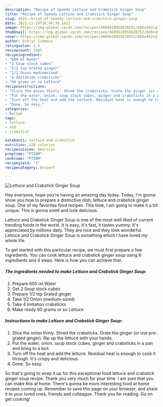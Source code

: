 ```yaml
---
description: "Recipe of Speedy Lettuce and Crabstick Ginger Soup"
title: "Recipe of Speedy Lettuce and Crabstick Ginger Soup"
slug: 4415-recipe-of-speedy-lettuce-and-crabstick-ginger-soup
date: 2021-12-29T18:40:38.161Z
image: https://img-global.cpcdn.com/recipes/4609610955620352/680x482cq70/lettuce-and-crabstick-ginger-soup-recipe-main-photo.jpg
thumbnail: https://img-global.cpcdn.com/recipes/4609610955620352/680x482cq70/lettuce-and-crabstick-ginger-soup-recipe-main-photo.jpg
cover: https://img-global.cpcdn.com/recipes/4609610955620352/680x482cq70/lettuce-and-crabstick-ginger-soup-recipe-main-photo.jpg
author: Evelyn Simmons
ratingvalue: 4.8
reviewcount: 1403
recipeingredient:
- "600 ml Water"
- "2 Soup stock cubes"
- "1/2 tsp Grated ginger"
- "1/2 Onion mediumsized"
- "4 Imitation crabsticks"
- "60 grams or so Lettuce"
recipeinstructions:
- "Slice the onion thinly. Shred the crabsticks. Grate the ginger (or use pre-grated ginger). Rip up the lettuce with your hands."
- "Put the water, onion, soup stock cubes, ginger and crabsticks in a pan and bring to a boil."
- "Turn off the heat and add the lettuce. Residual heat is enough to cook it through. It&#39;s crispy and delicious."
- "Done. So easy."
categories:
- Recipe
tags:
- lettuce
- and
- crabstick

katakunci: lettuce and crabstick 
nutrition: 220 calories
recipecuisine: American
preptime: "PT28M"
cooktime: "PT50M"
recipeyield: "3"
recipecategory: Dessert

---
```



![Lettuce and Crabstick Ginger Soup](https://img-global.cpcdn.com/recipes/4609610955620352/680x482cq70/lettuce-and-crabstick-ginger-soup-recipe-main-photo.jpg)

Hey everyone, hope you're having an amazing day today. Today, I'm gonna show you how to prepare a distinctive dish, lettuce and crabstick ginger soup. One of my favorites food recipes. This time, I am going to make it a bit unique. This is gonna smell and look delicious.

Lettuce and Crabstick Ginger Soup is one of the most well liked of current trending foods in the world. It is easy, it's fast, it tastes yummy. It's appreciated by millions daily. They are nice and they look wonderful. Lettuce and Crabstick Ginger Soup is something which I have loved my whole life.




To get started with this particular recipe, we must first prepare a few ingredients. You can cook lettuce and crabstick ginger soup using 6 ingredients and 4 steps. Here is how you can achieve that.

<!--inarticleads1-->

##### The ingredients needed to make Lettuce and Crabstick Ginger Soup:

1. Prepare 600 ml Water
1. Get 2 Soup stock cubes
1. Prepare 1/2 tsp Grated ginger
1. Take 1/2 Onion (medium-sized)
1. Take 4 Imitation crabsticks
1. Make ready 60 grams or so Lettuce




<!--inarticleads2-->

##### Instructions to make Lettuce and Crabstick Ginger Soup:

1. Slice the onion thinly. Shred the crabsticks. Grate the ginger (or use pre-grated ginger). Rip up the lettuce with your hands.
1. Put the water, onion, soup stock cubes, ginger and crabsticks in a pan and bring to a boil.
1. Turn off the heat and add the lettuce. Residual heat is enough to cook it through. It&#39;s crispy and delicious.
1. Done. So easy.




So that's going to wrap it up for this exceptional food lettuce and crabstick ginger soup recipe. Thank you very much for your time. I am sure that you can make this at home. There's gonna be more interesting food at home recipes coming up. Remember to save this page on your browser, and share it to your loved ones, friends and colleague. Thank you for reading. Go on get cooking!
